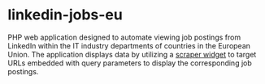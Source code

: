 # linkedin-jobs-eu

PHP web application designed to automate viewing job postings from LinkedIn within the IT industry departments of countries in the European Union. The application displays data by utilizing a [scraper widget](https://github.com/stefanicjuraj/scraper-widget) to target URLs embedded with query parameters to display the corresponding job postings.
